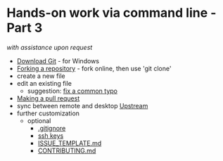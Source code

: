 # Hands-on work via command line - Part 3
*with assistance upon request*

* [Download Git](https://git-scm.com/downloads) - for Windows
* [Forking a repository](https://help.github.com/articles/fork-a-repo/) - fork online, then use 'git clone'
* create a new file
* edit an existing file
  - suggestion: [fix a common typo](https://github.com/search?o=desc&q=%22the+the%22&s=indexed&type=Code&utf8=%E2%9C%93)
* [Making a pull request](https://git-scm.com/docs/git-request-pull)
* sync between remote and desktop [Upstream](https://help.github.com/articles/syncing-a-fork/)
* further customization
  - optional
    - [.gitignore](.gitignore)
    - [ssh keys](https://help.github.com/articles/connecting-to-github-with-ssh/)
    - [ISSUE_TEMPLATE.md](ISSUE_TEMPLATE.md)
    - [CONTRIBUTING.md](CONTRIBUTING.md)
